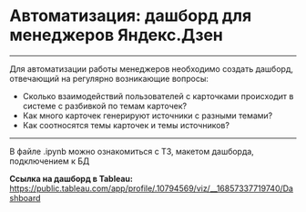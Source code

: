 # Автоматизация: дашборд для менеджеров Яндекс.Дзен
-----
Для автоматизации работы менеджеров необходимо создать дашборд, отвечающий на регулярно возникающие вопросы:

* Сколько взаимодействий пользователей с карточками происходит в системе с разбивкой по темам карточек?
* Как много карточек генерируют источники с разными темами?
* Как соотносятся темы карточек и темы источников?

------
В файле .ipynb можно ознакомиться с ТЗ, макетом дашборда, подключением к БД

**Ссылка на дашборд в Tableau:** https://public.tableau.com/app/profile/.10794569/viz/__16857337719740/Dashboard 
